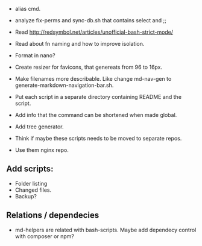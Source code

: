 * alias cmd. 
* analyze fix-perms and sync-db.sh that contains select and ;;
* Read http://redsymbol.net/articles/unofficial-bash-strict-mode/
* Read about fn naming and how to improve isolation.
* Format in nano?

* Create resizer for favicons, that genereats from 96 to 16px.
* Make filenames more describable. Like change md-nav-gen to 
generate-markdown-navigation-bar.sh.
* Put each script in a separate directory containing README and the script.
* Add info that the command can be shortened when made global.

* Add tree generator.
* Think if maybe these scripts needs to be moved to separate repos.
* Use them nginx repo.

## Add scripts:
* Folder listing
* Changed files.
* Backup?

## Relations / dependecies
* md-helpers are related with bash-scripts. Maybe add dependecy control
with composer or npm?
